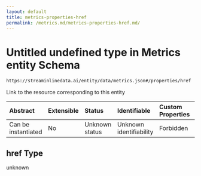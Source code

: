 ```yaml
---
layout: default
title: metrics-properties-href
permalink: /metrics.md/metrics-properties-href.md/
---
```

# Untitled undefined type in Metrics entity Schema

```txt
https://streaminlinedata.ai/entity/data/metrics.json#/properties/href
```

Link to the resource corresponding to this entity

| Abstract            | Extensible | Status         | Identifiable            | Custom Properties | Additional Properties | Access Restrictions | Defined In                                                       |
| :------------------ | :--------- | :------------- | :---------------------- | :---------------- | :-------------------- | :------------------ | :--------------------------------------------------------------- |
| Can be instantiated | No         | Unknown status | Unknown identifiability | Forbidden         | Allowed               | none                | [metrics.json*](metrics.md "open original schema") |

## href Type

unknown
